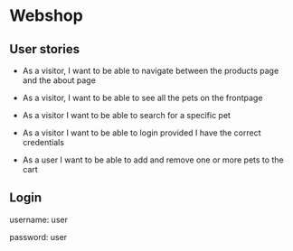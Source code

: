 # Webshop

## User stories

-   As a visitor, I want to be able to navigate between the products page and the about page

-   As a visitor, I want to be able to see all the pets on the frontpage

-   As a visitor I want to be able to search for a specific pet

-   As a visitor I want to be able to login provided I have the correct credentials
-   As a user I want to be able to add and remove one or more pets to the cart

## Login
username: user

password: user
